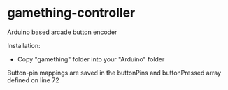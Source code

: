 # gamething-controller
Arduino based arcade button encoder

Installation:
- Copy "gamething" folder into your "Arduino" folder

Button-pin mappings are saved in the buttonPins and buttonPressed array defined on line 72